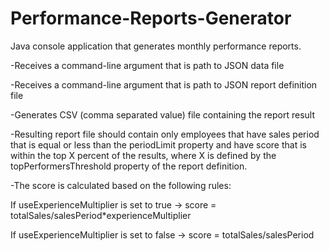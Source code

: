 # Performance-Reports-Generator

Java console application that generates monthly performance reports.

-Receives a command-line argument that is path to JSON data file

-Receives a command-line argument that is path to JSON report definition file

-Generates CSV (comma separated value) file containing the report result

-Resulting report file should contain only employees that have sales period that 
is equal or less than the periodLimit property and have score that is within the
top X percent of the results, where X is defined by the topPerformersThreshold
property of the report definition.

-The score is calculated based on the following rules:

If useExperienceMultiplier is set to true -> score = totalSales/salesPeriod*experienceMultiplier

If useExperienceMultiplier is set to false -> score = totalSales/salesPeriod
